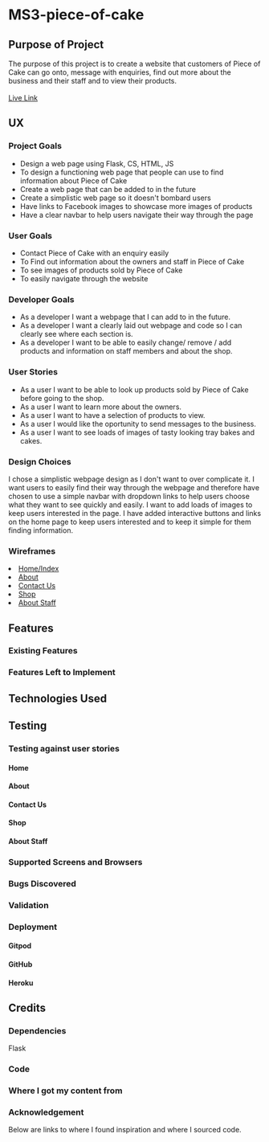 # MS3-piece-of-cake
## Purpose of Project 
The purpose of this project is to create a website that customers of Piece of Cake can go onto, message with enquiries, find out more about the business and their staff and to view their products.<br><br>
<a href="https://git.heroku.com/piece-of-cake-omagh.git">Live Link</a>

## UX
### Project Goals
* Design a web page using Flask, CS, HTML, JS
* To design a functioning web page that people can use to find information about Piece of Cake
* Create a web page that can be added to in the future
* Create a simplistic web page so it doesn't bombard users
* Have links to Facebook images to showcase more images of products 
* Have a clear navbar to help users navigate their way through the page 
### User Goals
* Contact Piece of Cake with an enquiry easily
* To Find out information about the owners and staff in Piece of Cake
* To see images of products sold by Piece of Cake
* To easily navigate through the website
### Developer Goals
* As a developer I want a webpage that I can add to in the future.
* As a developer I want a clearly laid out webpage and code so I can clearly see where each section is.
* As a developer I want to be able to easily change/ remove / add products and information on staff members and about the shop.
### User Stories
* As a user I want to be able to look up products sold by Piece of Cake before going to the shop.
* As a user I want to learn more about the owners.
* As a user I want to have a selection of products to view.
* As a user I would like the oportunity to send messages to the business.
* As a user I want to see loads of images of tasty looking tray bakes and cakes.
### Design Choices
I chose a simplistic webpage design as I don't want to over complicate it.  I want users to easily find their way through the webpage and therefore have chosen to use a simple navbar with dropdown links to help users choose what they want to see quickly and easily. I want to add loads of images to keep users interested in the page. I have added interactive buttons and links on the home page to keep users interested and to keep it simple for them finding information.
### Wireframes
<li><a href="#" target="_blank">Home/Index</a></li>
<li><a href="#" target="_blank">About</a></li>
<li><a href="#" target="_blank">Contact Us</a></li>
<li><a href="#" target="_blank">Shop</a></li>
<li><a href="#" target="_blank">About Staff</a></li>

## Features
### Existing Features
### Features Left to Implement
## Technologies Used 

## Testing
### Testing against user stories
#### Home
#### About
#### Contact Us
#### Shop 
#### About Staff
### Supported Screens and Browsers
### Bugs Discovered
### Validation
### Deployment
#### Gitpod 
#### GitHub
#### Heroku
 
## Credits
### Dependencies 
Flask
### Code
### Where I got my content from
### Acknowledgement 
Below are links to where I found inspiration and where I sourced code.
